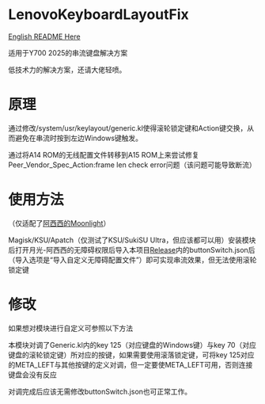 # LenovoKeyboardLayoutFix

[English README Here](https://github.com/long45343/LenovoKeyboardLayoutFix/blob/main/README_EN.md)

适用于Y700 2025的串流键盘解决方案

低技术力的解决方案，还请大佬轻喷。

# 原理

通过修改/system/usr/keylayout/generic.kl使得滚轮锁定键和Action键交换，从而避免在串流时按到左边Windows键触发。

通过将A14 ROM的无线配置文件转移到A15 ROM上来尝试修复Peer_Vendor_Spec_Action:frame len check error问题（该问题可能导致断流）

# 使用方法

（仅适配了[阿西西的Moonlight](https://github.com/Axixi2233/moonlight-android)）

Magisk/KSU/Apatch（仅测试了KSU/SukiSU Ultra，但应该都可以用）安装模块后打开月光-阿西西的无障碍权限后导入本项目[Release](https://github.com/long45343/LenovoKeyboardLayoutFix/releases)内的buttonSwitch.json后（导入选项是“导入自定义无障碍配置文件”）即可实现串流效果，但无法使用滚轮锁定键

# 修改

如果想对模块进行自定义可参照以下方法

本模块对调了Generic.kl内的key 125（对应键盘的Windows键）与key 70（对应键盘的滚轮锁定键）所对应的按键，如果需要使用滚落锁定键，可将key 125对应的META_LEFT与其他按键的定义对调，但一定要使META_LEFT可用，否则连接键盘会没有反应

对调完成后应该无需修改buttonSwitch.json也可正常工作。
